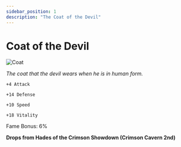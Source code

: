 ```yaml
---
sidebar_position: 1
description: "The Coat of the Devil"
---
```


# Coat of the Devil

![Coat](https://vwiki.valorserver.com/api/item/picture/coat%20of%20the%20devil)

<i>The coat that the devil wears when he is in human form.</i>

    +4 Attack
    
    +14 Defense
    
    +10 Speed
    
    +18 Vitality
    
Fame Bonus: 6%

**Drops from Hades of the Crimson Showdown (Crimson Cavern 2nd)**
